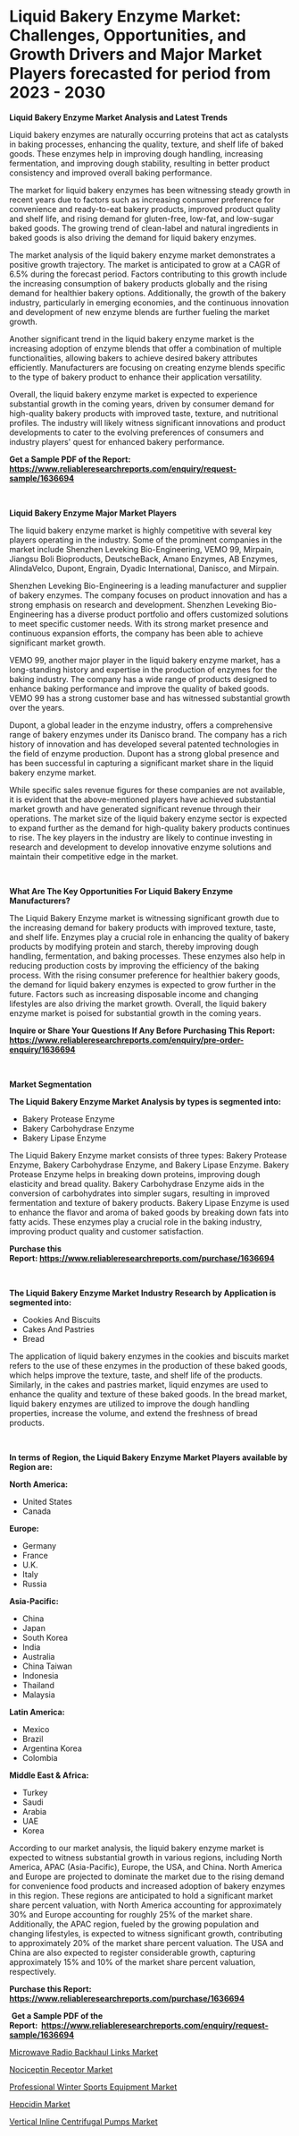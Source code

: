 <p><h1>Liquid Bakery Enzyme Market: Challenges, Opportunities, and Growth Drivers and Major Market Players forecasted for period from 2023 - 2030</h1></p><p><strong>Liquid Bakery Enzyme Market Analysis and Latest Trends</strong></p>
<p><p>Liquid bakery enzymes are naturally occurring proteins that act as catalysts in baking processes, enhancing the quality, texture, and shelf life of baked goods. These enzymes help in improving dough handling, increasing fermentation, and improving dough stability, resulting in better product consistency and improved overall baking performance.</p><p>The market for liquid bakery enzymes has been witnessing steady growth in recent years due to factors such as increasing consumer preference for convenience and ready-to-eat bakery products, improved product quality and shelf life, and rising demand for gluten-free, low-fat, and low-sugar baked goods. The growing trend of clean-label and natural ingredients in baked goods is also driving the demand for liquid bakery enzymes.</p><p>The market analysis of the liquid bakery enzyme market demonstrates a positive growth trajectory. The market is anticipated to grow at a CAGR of 6.5% during the forecast period. Factors contributing to this growth include the increasing consumption of bakery products globally and the rising demand for healthier bakery options. Additionally, the growth of the bakery industry, particularly in emerging economies, and the continuous innovation and development of new enzyme blends are further fueling the market growth.</p><p>Another significant trend in the liquid bakery enzyme market is the increasing adoption of enzyme blends that offer a combination of multiple functionalities, allowing bakers to achieve desired bakery attributes efficiently. Manufacturers are focusing on creating enzyme blends specific to the type of bakery product to enhance their application versatility.</p><p>Overall, the liquid bakery enzyme market is expected to experience substantial growth in the coming years, driven by consumer demand for high-quality bakery products with improved taste, texture, and nutritional profiles. The industry will likely witness significant innovations and product developments to cater to the evolving preferences of consumers and industry players' quest for enhanced bakery performance.</p></p>
<p><strong>Get a Sample PDF of the Report:&nbsp; <a href="https://www.reliableresearchreports.com/enquiry/request-sample/1636694">https://www.reliableresearchreports.com/enquiry/request-sample/1636694</a></strong></p>
<p>&nbsp;</p>
<p><strong>Liquid Bakery Enzyme Major Market Players</strong></p>
<p><p>The liquid bakery enzyme market is highly competitive with several key players operating in the industry. Some of the prominent companies in the market include Shenzhen Leveking Bio-Engineering, VEMO 99, Mirpain, Jiangsu Boli Bioproducts, DeutscheBack, Amano Enzymes, AB Enzymes, AlindaVelco, Dupont, Engrain, Dyadic International, Danisco, and Mirpain.</p><p>Shenzhen Leveking Bio-Engineering is a leading manufacturer and supplier of bakery enzymes. The company focuses on product innovation and has a strong emphasis on research and development. Shenzhen Leveking Bio-Engineering has a diverse product portfolio and offers customized solutions to meet specific customer needs. With its strong market presence and continuous expansion efforts, the company has been able to achieve significant market growth.</p><p>VEMO 99, another major player in the liquid bakery enzyme market, has a long-standing history and expertise in the production of enzymes for the baking industry. The company has a wide range of products designed to enhance baking performance and improve the quality of baked goods. VEMO 99 has a strong customer base and has witnessed substantial growth over the years.</p><p>Dupont, a global leader in the enzyme industry, offers a comprehensive range of bakery enzymes under its Danisco brand. The company has a rich history of innovation and has developed several patented technologies in the field of enzyme production. Dupont has a strong global presence and has been successful in capturing a significant market share in the liquid bakery enzyme market.</p><p>While specific sales revenue figures for these companies are not available, it is evident that the above-mentioned players have achieved substantial market growth and have generated significant revenue through their operations. The market size of the liquid bakery enzyme sector is expected to expand further as the demand for high-quality bakery products continues to rise. The key players in the industry are likely to continue investing in research and development to develop innovative enzyme solutions and maintain their competitive edge in the market.</p></p>
<p>&nbsp;</p>
<p><strong>What Are The Key Opportunities For Liquid Bakery Enzyme Manufacturers?</strong></p>
<p><p>The Liquid Bakery Enzyme market is witnessing significant growth due to the increasing demand for bakery products with improved texture, taste, and shelf life. Enzymes play a crucial role in enhancing the quality of bakery products by modifying protein and starch, thereby improving dough handling, fermentation, and baking processes. These enzymes also help in reducing production costs by improving the efficiency of the baking process. With the rising consumer preference for healthier bakery goods, the demand for liquid bakery enzymes is expected to grow further in the future. Factors such as increasing disposable income and changing lifestyles are also driving the market growth. Overall, the liquid bakery enzyme market is poised for substantial growth in the coming years.</p></p>
<p><strong>Inquire or Share Your Questions If Any Before Purchasing This Report: <a href="https://www.reliableresearchreports.com/enquiry/pre-order-enquiry/1636694">https://www.reliableresearchreports.com/enquiry/pre-order-enquiry/1636694</a></strong></p>
<p>&nbsp;</p>
<p><strong>Market Segmentation</strong></p>
<p><strong>The Liquid Bakery Enzyme Market Analysis by types is segmented into:</strong></p>
<p><ul><li>Bakery Protease Enzyme</li><li>Bakery Carbohydrase Enzyme</li><li>Bakery Lipase Enzyme</li></ul></p>
<p><p>The Liquid Bakery Enzyme market consists of three types: Bakery Protease Enzyme, Bakery Carbohydrase Enzyme, and Bakery Lipase Enzyme. Bakery Protease Enzyme helps in breaking down proteins, improving dough elasticity and bread quality. Bakery Carbohydrase Enzyme aids in the conversion of carbohydrates into simpler sugars, resulting in improved fermentation and texture of bakery products. Bakery Lipase Enzyme is used to enhance the flavor and aroma of baked goods by breaking down fats into fatty acids. These enzymes play a crucial role in the baking industry, improving product quality and customer satisfaction.</p></p>
<p><strong>Purchase this Report:&nbsp;<a href="https://www.reliableresearchreports.com/purchase/1636694">https://www.reliableresearchreports.com/purchase/1636694</a></strong></p>
<p>&nbsp;</p>
<p><strong>The Liquid Bakery Enzyme Market Industry Research by Application is segmented into:</strong></p>
<p><ul><li>Cookies And Biscuits</li><li>Cakes And Pastries</li><li>Bread</li></ul></p>
<p><p>The application of liquid bakery enzymes in the cookies and biscuits market refers to the use of these enzymes in the production of these baked goods, which helps improve the texture, taste, and shelf life of the products. Similarly, in the cakes and pastries market, liquid enzymes are used to enhance the quality and texture of these baked goods. In the bread market, liquid bakery enzymes are utilized to improve the dough handling properties, increase the volume, and extend the freshness of bread products.</p></p>
<p>&nbsp;</p>
<p><strong>In terms of Region, the Liquid Bakery Enzyme Market Players available by Region are:</strong></p>
<p>
    <p> <strong> North America: </strong>
        <ul>
            <li>United States</li>
            <li>Canada</li>
        </ul>
        </p> 
    <p> <strong> Europe: </strong>
        <ul>
            <li>Germany</li>
            <li>France</li>
            <li>U.K.</li>
            <li>Italy</li>
            <li>Russia</li>
        </ul>
        </p> 
    <p> <strong> Asia-Pacific: </strong>
        <ul>
            <li>China</li>
            <li>Japan</li>
            <li>South Korea</li>
            <li>India</li>
            <li>Australia</li>
            <li>China Taiwan</li>
            <li>Indonesia</li>
            <li>Thailand</li>
            <li>Malaysia</li>
        </ul>
        </p> 
    <p> <strong> Latin America: </strong>
        <ul>
            <li>Mexico</li>
            <li>Brazil</li>
            <li>Argentina Korea</li>
            <li>Colombia</li>
        </ul>
        </p> 
    <p> <strong> Middle East & Africa: </strong>
        <ul>
            <li>Turkey</li>
            <li>Saudi</li>
            <li>Arabia</li>
            <li>UAE</li>
            <li>Korea</li>
        </ul>
    </p>
    </p>
<p><p>According to our market analysis, the liquid bakery enzyme market is expected to witness substantial growth in various regions, including North America, APAC (Asia-Pacific), Europe, the USA, and China. North America and Europe are projected to dominate the market due to the rising demand for convenience food products and increased adoption of bakery enzymes in this region. These regions are anticipated to hold a significant market share percent valuation, with North America accounting for approximately 30% and Europe accounting for roughly 25% of the market share. Additionally, the APAC region, fueled by the growing population and changing lifestyles, is expected to witness significant growth, contributing to approximately 20% of the market share percent valuation. The USA and China are also expected to register considerable growth, capturing approximately 15% and 10% of the market share percent valuation, respectively.</p></p>
<p><strong>Purchase this Report: <a href="https://www.reliableresearchreports.com/purchase/1636694">https://www.reliableresearchreports.com/purchase/1636694</a></strong></p>
<p>&nbsp;<strong>Get a Sample PDF of the Report:&nbsp;&nbsp;<a href="https://www.reliableresearchreports.com/enquiry/request-sample/1636694">https://www.reliableresearchreports.com/enquiry/request-sample/1636694</a></strong></p>
<p><strong></strong></p>
<p><p><a href="https://www.linkedin.com/pulse/microwave-radio-backhaul-links-market-research-report-unlocks-coptc/">Microwave Radio Backhaul Links Market</a></p><p><a href="https://medium.com/@bobbyrobinson56/nociceptin-receptor-market-opportunities-and-strategies-forecast-for-period-from-2023-2030-fb512b3f0567">Nociceptin Receptor Market</a></p><p><a href="https://www.linkedin.com/pulse/professional-winter-sports-equipment-market-share-amp-new-dgjpc/">Professional Winter Sports Equipment Market</a></p><p><a href="https://medium.com/@dennisoliver07/hepcidin-market-trends-and-market-analysis-forecasted-for-period-2023-2030-4af138e37105">Hepcidin Market</a></p><p><a href="https://www.linkedin.com/pulse/vertical-inline-centrifugal-pumps-market-challenges-opportunities-xjyme/">Vertical Inline Centrifugal Pumps Market</a></p></p>